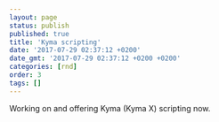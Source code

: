 ```yaml
---
layout: page
status: publish
published: true
title: 'Kyma scripting'
date: '2017-07-29 02:37:12 +0200'
date_gmt: '2017-07-29 02:37:12 +0200 +0200'
categories: [rnd]
order: 3
tags: []
---
```


Working on and offering Kyma (Kyma X) scripting now.
